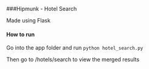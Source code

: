 ###Hipmunk - Hotel Search

Made using Flask

#### How to run


Go into the app folder and run ```python hotel_search.py```

Then go to  /hotels/search to view the merged results